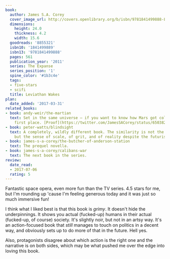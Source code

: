 ```yaml
---
book:
  author: James S.A. Corey
  cover_image_url: http://covers.openlibrary.org/b/isbn/9781841499888-L.jpg
  dimensions:
    height: 24.0
    thickness: 4.2
    width: 15.6
  goodreads: '8855321'
  isbn10: '1841499889'
  isbn13: '9781841499888'
  pages: 561
  publication_year: '2011'
  series: The Expanse
  series_position: '1'
  spine_color: '#1b3c4e'
  tags:
  - five-stars
  - scifi
  title: Leviathan Wakes
plan:
  date_added: '2017-03-31'
related_books:
- book: andy-weir/the-martian
  text: Set in the same universe – if you want to know how Mars got colonized in the
    first place. [Proof](https://twitter.com/JamesSACorey/status/650382119449964544)
- book: peter-watts/blindsight
  text: A completely, wildly different book. The similarity is not the spaceship,
    but the sense of scale, of grit, and of reality despite the futuristic setting.
- book: james-s-a-corey/the-butcher-of-anderson-station
  text: The prequel novella.
- book: james-s-a-corey/calibans-war
  text: The next book in the series.
review:
  date_read:
  - 2017-07-06
  rating: 5
---
```


Fantastic space opera, even more fun than the TV series. 4.5 stars for me, but I'm rounding up 'cause I'm feeling
generous today and it was just so much immersive fun!

I think what I liked best is that this book is *grimy*. It doesn't hide the underpinnings. It shows you actual
(fucked-up) humans in their actual (fucked-up, of course) society. It's slightly noir, but not in an artsy way. It's
an action-focused book that *still* manages to touch on politics in a decent way, and obviously sets up to do more of
that in the future. Hell yes.

Also, protagonists disagree about which action is the right one and the narrative is on both sides, which may be what
pushed me over the edge into loving this book.
